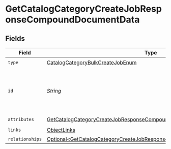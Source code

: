 # GetCatalogCategoryCreateJobResponseCompoundDocumentData


## Fields

| Field                                                                                                                                                                      | Type                                                                                                                                                                       | Required                                                                                                                                                                   | Description                                                                                                                                                                |
| -------------------------------------------------------------------------------------------------------------------------------------------------------------------------- | -------------------------------------------------------------------------------------------------------------------------------------------------------------------------- | -------------------------------------------------------------------------------------------------------------------------------------------------------------------------- | -------------------------------------------------------------------------------------------------------------------------------------------------------------------------- |
| `type`                                                                                                                                                                     | [CatalogCategoryBulkCreateJobEnum](../../models/components/CatalogCategoryBulkCreateJobEnum.md)                                                                            | :heavy_check_mark:                                                                                                                                                         | N/A                                                                                                                                                                        |
| `id`                                                                                                                                                                       | *String*                                                                                                                                                                   | :heavy_check_mark:                                                                                                                                                         | Unique identifier for retrieving the job. Generated by Klaviyo.                                                                                                            |
| `attributes`                                                                                                                                                               | [GetCatalogCategoryCreateJobResponseCompoundDocumentAttributes](../../models/components/GetCatalogCategoryCreateJobResponseCompoundDocumentAttributes.md)                  | :heavy_check_mark:                                                                                                                                                         | N/A                                                                                                                                                                        |
| `links`                                                                                                                                                                    | [ObjectLinks](../../models/components/ObjectLinks.md)                                                                                                                      | :heavy_check_mark:                                                                                                                                                         | N/A                                                                                                                                                                        |
| `relationships`                                                                                                                                                            | [Optional\<GetCatalogCategoryCreateJobResponseCompoundDocumentRelationships>](../../models/components/GetCatalogCategoryCreateJobResponseCompoundDocumentRelationships.md) | :heavy_minus_sign:                                                                                                                                                         | N/A                                                                                                                                                                        |